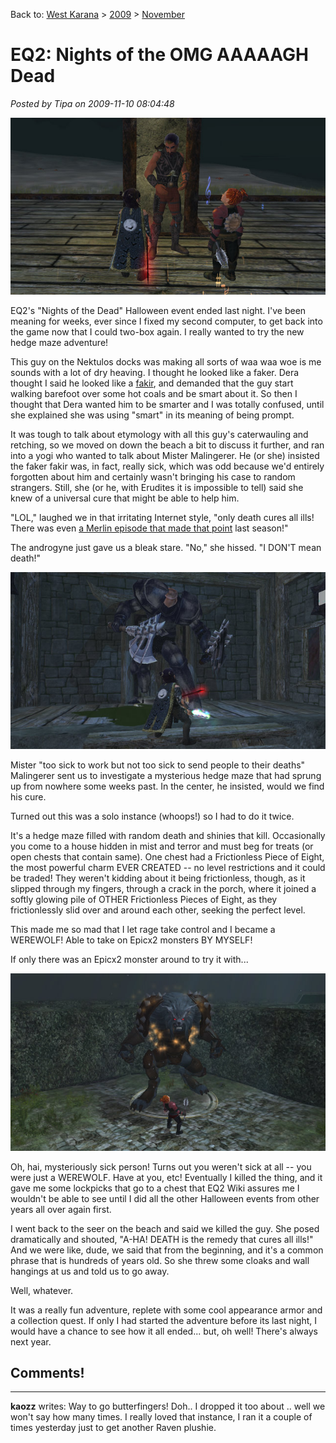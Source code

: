 Back to: [West Karana](/posts/westkarana.md) > [2009](/posts/2009/westkarana.md) > [November](./westkarana.md)
# EQ2: Nights of the OMG AAAAAGH Dead

*Posted by Tipa on 2009-11-10 08:04:48*

![He doesn't look sick to us.](../../../uploads/2009/11/EverQuest2-2009-11-09-21-02-43-72.jpg "He doesn't look sick to us.")

EQ2's "Nights of the Dead" Halloween event ended last night. I've been meaning for weeks, ever since I fixed my second computer, to get back into the game now that I could two-box again. I really wanted to try the new hedge maze adventure!

This guy on the Nektulos docks was making all sorts of waa waa woe is me sounds with a lot of dry heaving. I thought he looked like a faker. Dera thought I said he looked like a [fakir](http://en.wikipedia.org/wiki/Fakir), and demanded that the guy start walking barefoot over some hot coals and be smart about it. So then I thought that Dera wanted him to be smarter and I was totally confused, until she explained she was using "smart" in its meaning of being prompt.

It was tough to talk about etymology with all this guy's caterwauling and retching, so we moved on down the beach a bit to discuss it further, and ran into a yogi who wanted to talk about Mister Malingerer. He (or she) insisted the faker fakir was, in fact, really sick, which was odd because we'd entirely forgotten about him and certainly wasn't bringing his case to random strangers. Still, she (or he, with Erudites it is impossible to tell) said she knew of a universal cure that might be able to help him.

"LOL," laughed we in that irritating Internet style, "only death cures all ills! There was even [a Merlin episode that made that point](http://www.mania.com/merlin-remedy-to-cure-all-ills_article_116267.html) last season!"

The androgyne just gave us a bleak stare. "No," she hissed. "I DON'T mean death!"

![He won't get a-HEAD in life! HAHAHAH *snort* HAHAHAHAH!](../../../uploads/2009/11/EverQuest2-2009-11-09-21-34-53-60.jpg "He won't get a-HEAD in life! HAHAHAH *snort* HAHAHAHAH!")

Mister "too sick to work but not too sick to send people to their deaths" Malingerer sent us to investigate a mysterious hedge maze that had sprung up from nowhere some weeks past. In the center, he insisted, would we find his cure.

Turned out this was a solo instance (whoops!) so I had to do it twice.

It's a hedge maze filled with random death and shinies that kill. Occasionally you come to a house hidden in mist and terror and must beg for treats (or open chests that contain same). One chest had a Frictionless Piece of Eight, the most powerful charm EVER CREATED -- no level restrictions and it could be traded! They weren't kidding about it being frictionless, though, as it slipped through my fingers, through a crack in the porch, where it joined a softly glowing pile of OTHER Frictionless Pieces of Eight, as they frictionlessly slid over and around each other, seeking the perfect level.

This made me so mad that I let rage take control and I became a WEREWOLF! Able to take on Epicx2 monsters BY MYSELF!

If only there was an Epicx2 monster around to try it with...

![The world's least uber cleric takes on the instance's most powerful monster](../../../uploads/2009/11/EverQuest2-2009-11-09-22-59-09-93.jpg "The world's least uber cleric takes on the instance's most powerful monster")

Oh, hai, mysteriously sick person! Turns out you weren't sick at all -- you were just a WEREWOLF. Have at you, etc! Eventually I killed the thing, and it gave me some lockpicks that go to a chest that EQ2 Wiki assures me I wouldn't be able to see until I did all the other Halloween events from other years all over again first.

I went back to the seer on the beach and said we killed the guy. She posed dramatically and shouted, "A-HA! DEATH is the remedy that cures all ills!" And we were like, dude, we said that from the beginning, and it's a common phrase that is hundreds of years old. So she threw some cloaks and wall hangings at us and told us to go away.

Well, whatever.

It was a really fun adventure, replete with some cool appearance armor and a collection quest. If only I had started the adventure before its last night, I would have a chance to see how it all ended... but, oh well! There's always next year.

## Comments!

---

**kaozz** writes: Way to go butterfingers! Doh.. I dropped it too about .. well we won't say how many times. I really loved that instance, I ran it a couple of times yesterday just to get another Raven plushie.

